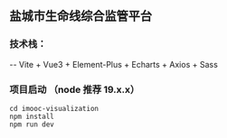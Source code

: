 ## 盐城市生命线综合监管平台

### 技术栈：

-- Vite + Vue3 + Element-Plus + Echarts + Axios + Sass

### 项目启动 （node 推荐 19.x.x）

```
cd imooc-visualization
npm install
npm run dev

```
